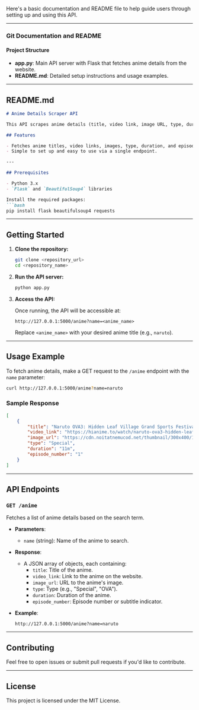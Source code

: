 Here's a basic documentation and README file to help guide users through setting up and using this API.

---

### Git Documentation and README

#### Project Structure
- **app.py**: Main API server with Flask that fetches anime details from the website.
- **README.md**: Detailed setup instructions and usage examples.

---

## README.md

```markdown
# Anime Details Scraper API

This API scrapes anime details (title, video link, image URL, type, duration, and episode number) from the website [hianime.to](https://hianime.to). It provides an endpoint that returns search results for any given anime name.

## Features

- Fetches anime titles, video links, images, type, duration, and episode numbers.
- Simple to set up and easy to use via a single endpoint.

---

## Prerequisites

- Python 3.x
- `Flask` and `BeautifulSoup4` libraries

Install the required packages:
```bash
pip install flask beautifulsoup4 requests
```

---

## Getting Started

1. **Clone the repository:**

    ```bash
    git clone <repository_url>
    cd <repository_name>
    ```

2. **Run the API server:**

    ```bash
    python app.py
    ```

3. **Access the API:**

   Once running, the API will be accessible at:
   ```
   http://127.0.0.1:5000/anime?name=<anime_name>
   ```
   Replace `<anime_name>` with your desired anime title (e.g., `naruto`).

---

## Usage Example

To fetch anime details, make a GET request to the `/anime` endpoint with the `name` parameter:

```bash
curl http://127.0.0.1:5000/anime?name=naruto
```

### Sample Response

```json
[
    {
        "title": "Naruto OVA3: Hidden Leaf Village Grand Sports Festival",
        "video_link": "https://hianime.to/watch/naruto-ova3-hidden-leaf-village-grand-sports-festival-4136",
        "image_url": "https://cdn.noitatnemucod.net/thumbnail/300x400/100/b4bb0d2caaa9591fdb3c442738d7f87a.jpg",
        "type": "Special",
        "duration": "11m",
        "episode_number": "1"
    }
]
```

---

## API Endpoints

### `GET /anime`

Fetches a list of anime details based on the search term.

- **Parameters**:
  - `name` (string): Name of the anime to search.

- **Response**:
  - A JSON array of objects, each containing:
    - `title`: Title of the anime.
    - `video_link`: Link to the anime on the website.
    - `image_url`: URL to the anime's image.
    - `type`: Type (e.g., "Special", "OVA").
    - `duration`: Duration of the anime.
    - `episode_number`: Episode number or subtitle indicator.

- **Example**:
  ```
  http://127.0.0.1:5000/anime?name=naruto
  ```

---

## Contributing

Feel free to open issues or submit pull requests if you'd like to contribute.

---

## License

This project is licensed under the MIT License.
```


